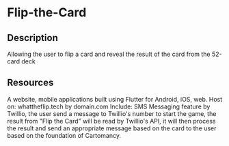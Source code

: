 # Flip-the-Card

## Description
Allowing the user to flip a card and reveal the result of the card from the 52-card deck

## Resources
A website, mobile applications built using Flutter for Android, iOS, web.
Host on: whattheflip.tech by domain.com
Include: SMS Messaging feature by Twillio, the user send a message to Twillio's number to start the game, the result from "Flip the Card" will be read by Twillio's API, it will then process the result and send an appropriate message based on the card to the user based on the foundation of Cartomancy.

